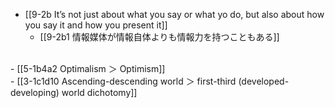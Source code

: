 - [[9-2b It’s not just about what you say or what yo do, but also about how you say it and how you present it]]
  - [[9-2b1 情報媒体が情報自体よりも情報力を持つこともある]]
<br>
- [[5-1b4a2 Optimalism ＞ Optimism]]
<br>
- [[3-1c1d10 Ascending-descending world ＞ first-third (developed-developing) world dichotomy]]
